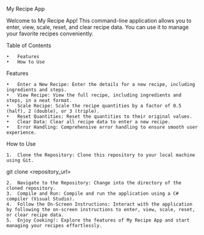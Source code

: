 My Recipe App

Welcome to My Recipe App! This command-line application allows you to enter, view, scale, reset, and clear recipe data. You can use it to manage your favorite recipes conveniently.

Table of Contents

	•	Features
	•	How to Use

Features

	•	Enter a New Recipe: Enter the details for a new recipe, including ingredients and steps.
	•	View Recipe: View the full recipe, including ingredients and steps, in a neat format.
	•	Scale Recipe: Scale the recipe quantities by a factor of 0.5 (half), 2 (double), or 3 (triple).
	•	Reset Quantities: Reset the quantities to their original values.
	•	Clear Data: Clear all recipe data to enter a new recipe.
	•	Error Handling: Comprehensive error handling to ensure smooth user experience.
 
How to Use

	1.	Clone the Repository: Clone this repository to your local machine using Git.

git clone <repository_url>

	2.	Navigate to the Repository: Change into the directory of the cloned repository.
	3.	Compile and Run: Compile and run the application using a C# compiler (Visual Studio).
	4.	Follow the On-Screen Instructions: Interact with the application by following the on-screen instructions to enter, view, scale, reset, or clear recipe data.
	5.	Enjoy Cooking!: Explore the features of My Recipe App and start managing your recipes effortlessly.
 
